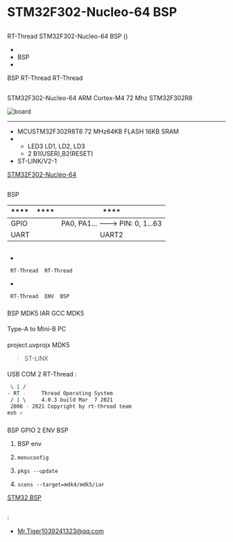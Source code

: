 # STM32F302-Nucleo-64  BSP 

## 

 RT-Thread  STM32F302-Nucleo-64  BSP () 



- 
- BSP 
- 

 BSP RT-Thread  RT-Thread 

## 

 STM32F302-Nucleo-64  ARM Cortex-M4  72 Mhz STM32F302R8 



![board](figures/board.png)

 **** 

- MCUSTM32F302R8T6 72 MHz64KB FLASH 16KB SRAM
- 
  - LED3 LD1, LD2, LD3
  - 2 B1(USER),B2(RESET)
-  ST-LINK/V2-1 

 [STM32F302-Nucleo-64 ](https://www.st.com/en/evaluation-tools/nucleo-f302r8.html)

## 

 BSP 

| **** | **** |               ****                |
| :------------ | :----------: | :-----------------------------------: |
| GPIO         |          | PA0, PA1... ---> PIN: 0, 1...63 |
| UART         |          |              UART2             |

## 



- 

     RT-Thread  RT-Thread  

- 

     RT-Thread  ENV  BSP 


### 

 BSP  MDK5  IAR  GCC  MDK5 

#### 

 Type-A to Mini-B  PC 

#### 

 project.uvprojx  MDK5 

>  ST-LINK 

#### 



USB  COM  2 RT-Thread :

```bash
 \ | /
- RT -     Thread Operating System
 / | \     4.0.3 build Mar  7 2021
 2006 - 2021 Copyright by rt-thread team
msh >
```
### 

 BSP  GPIO   2  ENV  BSP 

1.  BSP  env 

2.  `menuconfig` 

3.  `pkgs --update` 

4.  `scons --target=mdk4/mdk5/iar` 

 [STM32  BSP ](../docs/STM32BSP.md)

## 



## 

:

- [Mr.Tiger](https://github.com/MrYangMouren/rt-thread)<1039241323@qq.com>

